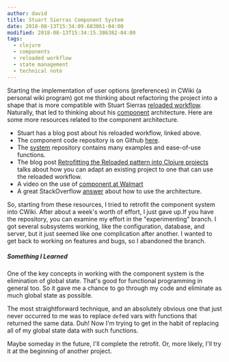 ```yaml
---
author: david
title: Stuart Sierras Component System
date: 2018-08-13T15:34:09.683061-04:00
modified: 2018-08-13T15:34:15.386382-04:00
tags:
  - clojure
  - components
  - reloaded workflow
  - state management
  - technical note
---
```



Starting the implementation of user options (preferences) in CWiki (a personal wiki program) got me thinking about refactoring the project into a shape that is more compatible with Stuart Sierras [reloaded workflow](http://thinkrelevance.com/blog/2013/06/04/clojure-workflow-reloaded). Naturally, that led to thinking about his [component](https://www.youtube.com/watch?v=13cmHf_kt-Q) architecture. Here are some more resources related to the component architecture.

* Stuart has a blog post about his reloaded workflow, linked above.
* The component code repository is on Github [here](https://github.com/stuartsierra/component).
* The [system](https://github.com/danielsz/system) repository contains many examples and ease-of-use functions.
* The blog post [Retrofitting the Reloaded pattern into Clojure projects](https://martintrojer.github.io/clojure/2013/09/07/retrofitting-the-reloaded-pattern-into-clojure-projects) talks about how you can adapt an existing project to one that can use the reloaded workflow.
* A video on the use of [component at Walmart](https://www.youtube.com/watch?v=av9Xi6CNqq4)
* A great StackOverflow [answer](https://stackoverflow.com/questions/29070883/how-to-use-stuart-sierras-component-library-in-clojure) about how to use the architecture.

So, starting from these resources, I tried to retrofit the component system into CWiki. After about a week's worth of effort, I just gave up.​ If you have the repository, you can examine my effort in the "experimenting" branch. I got several subsystems working, like the configuration, database, and server, but it just seemed like one complication after another. I wanted to get back to working on features and bugs, so I abandoned the branch.

##### Something I Learned #####

One of the key concepts in working with the component system is the elimination of global state. That's good for functional programming in general too. So it gave me a chance to go through my code and eliminate as much global state as possible.

The most straightforward technique, and an absolutely obvious one that just never occurred to me was to replace `def`ed vars with functions that returned the same data. Duh! Now I'm trying to get in the habit of replacing all of my global state data ​with such functions.

Maybe someday in the future, I'll complete the retrofit. Or, more likely, I'll try it at the beginning of another project.